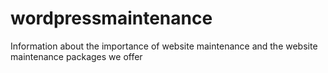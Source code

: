# wordpressmaintenance
Information about the importance of website maintenance and the website maintenance packages we offer
